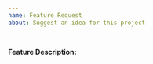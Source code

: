 ```yaml
---
name: Feature Request
about: Suggest an idea for this project

---
```


<!--
YOUR ISSUE MAY BE CLOSED IF YOU DO NOT FOLLOW THIS TEMPLATE

Consider searching for similar issues before submitting yours.
-->

**Feature Description:** <!-- A description of the feature you are requesting. -->